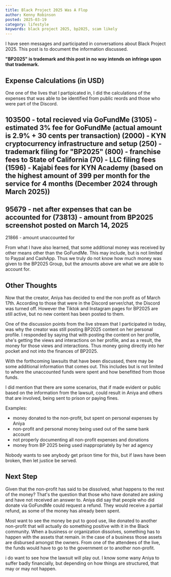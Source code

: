 ```yaml
---
title: Black Project 2025 Was A Flop
author: Kenny Robinson
posted: 2025-03-19
category: lifestyle
keywords: black project 2025, bp2025, scam likely
---
```


I have seen messages and participated in conversations about Black Project 2025. This post 
is to document the information discussed.

**"BP2025" is trademark and this post in no way intends on infringe upon that trademark.**

## Expense Calculations (in USD)

One one of the lives that I partipicated in, I did the calculations of the expenses that was able to be identified 
from public reords and those who were part of the Discord. 

 103500 - total recieved via GoFundMe
 (3105) - estimated 3% fee for GoFundMe (actual amount is 2.9% + 30 cents per transaction)
 (2000) - KYN cryptocurrency infrastructure and setup
  (250) - trademark filing for "BP2025"
  (800) - franchise fees to State of California
   (70) - LLC filing fees
 (1596) - Kajabi fees for KYN Academy (based on the highest amount of 399 per month for the service for 4 months (December 2024 through March 2025))
---------------------
  95679 - net after expenses that can be accounted for
(73813) - amount from BP2025 screenshot posted on March 14, 2025
---------------------
  21866 - amount unaccounted for

From what I have also learned, that some additional money was received by other means other than the 
GoFundMe. This may include, but is not limited to Paypal and CashApp. Thus we truly do not know how much money 
was given to the BP2025 Group, but the amounts above are what we are able to account for.

## Other Thoughts

Now that the creator, Aniya has decided to end the non profit as of March 17th. According to those that were in the Discord
server/chat, the Discord was turned off. However the Tiktok and Instagram pages for BP2025 are still active, but 
no new content has been posted to them.

One of the discussion points from the live stream that I participated in today, was why the creator was still 
posting BP2025 content on her personal profile. I responded by saying that with posting the content on her profile, 
she's getting the views and interactions on her profile, and as a result, the money for those views and interactions. 
Thus money going directly into her pocket and not into the finances of BP2025. 

With the forthcoming lawsuits that have been discussed, there may be some additional information that comes out. This includes 
but is not limited to where the unaccounted funds were spent and how benefitted from those funds. 

I did mention that there are some scenarios, that if made evident or public based on the information from the lawsuit, 
could result in Aniya and others that are involved, being sent to prison or paying fines.

Examples:

* money donated to the non-profit, but spent on personal expenses by Aniya
* non-profit and personal money being used out of the same bank account
* not properly documenting all non-profit expenses and donations
* money from BP 2025 being used inappropriately by her ad agency

Nobody wants to see anybody get prison time for this, but if laws have been broken, then let justice be served. 

## Next Step

Given that the non-profit has said to be dissolved, what happens to the rest of the money? That's the question that 
those who have donated are asking and have not received an answer to. Aniya did say that people who did donate via 
GoFundMe could request a refund.  They would receive a partial refund, as some of the money has already been spent.

Most want to see the money be put to good use, like donated to another non-profit that will actually do something 
positive with it in the Black community.
When a business or organization dissolves, something has to happen with the assets that remain. in the case of a business
those assets are disbursed amongst the owners. From one of the attendees of the live, the funds would have to go to the 
government or to another non-profit.

i do want to see how the lawsuit will play out. I know some wany Aniya to suffer badly financially, but depending on 
how things are structured, that may or may not happen.
